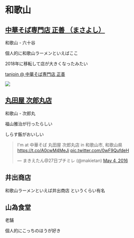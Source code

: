 # 和歌山

## [中華そば専門店 正善 （まさよし）](http://tabelog.com/wakayama/A3001/A300101/30000174/)

和歌山 - 六十谷

個人的に和歌山ラーメンといえばここ

2018年に移転して店が大きくなったみたい

[tanjoin @ 中華そば専門店 正善](https://ja.foursquare.com/makietan/checkin/57297619498e12c9ab969441)

![](https://irs3.4sqi.net/img/general/width960/12296294_SyYfrJ3JzP9MdVbUEKydU_l2FNB41R9ihQoHp-_TxDc.jpg)

## [丸田屋 次郎丸店](http://tabelog.com/wakayama/A3001/A300101/30000631/)

和歌山 - 次郎丸

福山雅治が行ったらしい

しらす飯がおいしい

<blockquote class="twitter-tweet"><p lang="ja" dir="ltr">I&#39;m at 中華そば 丸田屋 次郎丸店 in 和歌山市, 和歌山県 <a href="https://t.co/A0cwM4MeJi">https://t.co/A0cwM4MeJi</a> <a href="https://t.co/0wF9QufdeH">pic.twitter.com/0wF9QufdeH</a></p>&mdash; まきえたん@27日プチミレ (@makietan) <a href="https://twitter.com/makietan/status/727722941065117696?ref_src=twsrc%5Etfw">May 4, 2016</a></blockquote> <script async src="https://platform.twitter.com/widgets.js" charset="utf-8"></script>

## 井出商店

和歌山ラーメンといえば井出商店
というくらい有名

## 山為食堂

老舗

個人的にこっちのほうが好き
